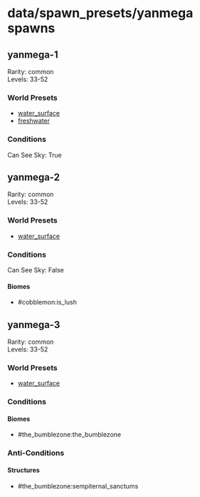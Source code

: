 # data/spawn_presets/yanmega spawns  
  
## yanmega-1  
Rarity: common  
Levels: 33-52  
  
### World Presets  
* [water_surface](/data/spawn_data/water_surface.md)  
* [freshwater](/data/spawn_data/freshwater.md)  
  
### Conditions  
Can See Sky: True  
  
## yanmega-2  
Rarity: common  
Levels: 33-52  
  
### World Presets  
* [water_surface](/data/spawn_data/water_surface.md)  
  
### Conditions  
Can See Sky: False  
  
#### Biomes  
  * #cobblemon:is_lush
  
  
## yanmega-3  
Rarity: common  
Levels: 33-52  
  
### World Presets  
* [water_surface](/data/spawn_data/water_surface.md)  
  
### Conditions  
  
#### Biomes  
  * #the_bumblezone:the_bumblezone
  
  
### Anti-Conditions  
  
#### Structures  
  * #the_bumblezone:sempiternal_sanctums
  
